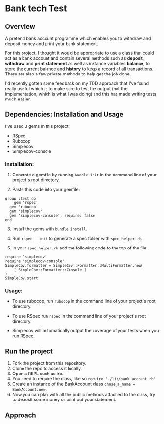 # Bank tech Test

## Overview
A pretend bank account programme which enables you to withdraw and deposit money and print your bank statement. 

For this project, I thought it would be appropriate to use a class that could act as a bank account and contain several methods such as **deposit**, **withdraw** and **print statement** as well as instance variables **balance**, to store the current balance and **history** to keep a record of all transactions. There are also a few private methods to help get the job done. 

I'd recently gotten some feedback on my TDD approach that I've found really useful which is to make sure to test the output (not the implementation, which is what I was doing) and this has made writing tests much easier.

## Dependencies: Installation and Usage

I've used 3 gems in this project: 

- RSpec
- Rubocop
- Simplecov
- Simplecov-console

### Installation:

1. Generate a gemfile by running `bundle init` in the command line of your project's root directory.

2. Paste this code into your gemfile:
```
group :test do
	gem 'rspec'
  gem 'rubocop'
  gem 'simplecov'
  gem 'simplecov-console', require: false
end
```

3. Install the gems with `bundle install`.

4. Run `rspec --init` to generate a spec folder with `spec_helper.rb`.

5. In your `spec_helper.rb` add the following code to the top of the file:
```
require 'simplecov'
require 'simplecov-console'
SimpleCov.formatter = SimpleCov::Formatter::MultiFormatter.new(
	[ SimpleCov::Formatter::Console ]
)
SimpleCov.start
```
### Usage: 

- To use rubocop, run `rubocop` in the command line of your project's root directory.

- To use RSpec run `rspec` in the command line of your project's root directory.

- Simplecov will automatically output the coverage of your tests when you run RSpec.

## Run the project

1. Fork the project from this repository.
2. Clone the repo to access it locally.
3. Open a REPL such as irb.
4. You need to require the class, like so `require './lib/bank_account.rb'`
5. Create an instance of the BankAccount class `chose_a_name = BankAccount.new`.
6. Now you can play with all the public methods attached to the class, try to deposit some money or print out your statement.


## Approach






